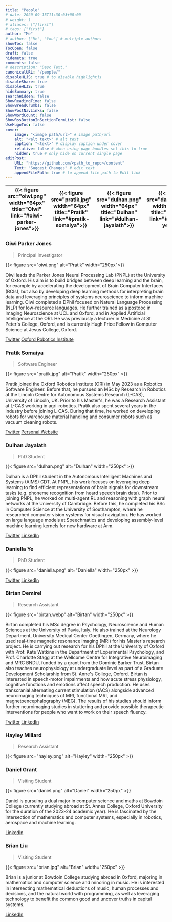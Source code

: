 ```yaml
---
title: "People"
# date: 2020-09-15T11:30:03+00:00
# weight: 1
# aliases: ["/first"]
# tags: ["first"]
author: "Me"
# author: ["Me", "You"] # multiple authors
showToc: false
TocOpen: false
draft: false
hidemeta: true
comments: false
# description: "Desc Text."
canonicalURL: "/people/"
disableHLJS: true # to disable highlightjs
disableShare: true
disableHLJS: true
hideSummary: true
searchHidden: false
ShowReadingTime: false
ShowBreadCrumbs: false
ShowPostNavLinks: false
ShowWordCount: false
ShowRssButtonInSectionTermList: false
UseHugoToc: false
cover:
    image: "<image path/url>" # image path/url
    alt: "<alt text>" # alt text
    caption: "<text>" # display caption under cover
    relative: false # when using page bundles set this to true
    hidden: true # only hide on current single page
editPost:
    URL: "https://github.com/<path_to_repo>/content"
    Text: "Suggest Changes" # edit text
    appendFilePath: true # to append file path to Edit link
---
```


| {{< figure src="oiwi.png" width="64px" title="Oiwi" link="#oiwi-parker-jones">}} | {{< figure src="pratik.jpg" width="64px" title="Pratik" link="#pratik-somaiya">}} | {{< figure src="dulhan.png" width="64px" title="Dulhan" link="#dulhan-jayalath">}} | {{< figure src="daniella.png" width="64px" title="Daniella" link="#daniella-ye">}} | {{< figure src="birtan.webp" width="64px" title="Birtan" link="#birtan-demirel">}} | {{< figure src="hayley.png" width="64px" title="Hayley" link="#hayley-millard">}} | {{< figure src="daniel.png" width="64px" title="Daniel" link="#daniel-grant">}} | {{< figure src="brian.jpg" width="64px" title="Brian" link="#brian-liu" >}} |
| ----------- | ----------- | ----------- | ----------- | ----------- | ----------- | ----------- | ----------- |

### Oiwi Parker Jones
> Principal Investigator

{{< figure src="oiwi.png" alt="Pratik" width="250px">}}

Oiwi leads the Parker Jones Neural Processing Lab (PNPL) at the University of Oxford. His aim is to build bridges between deep learning and the brain, for example by accelerating the development of Brain Computer Interfaces (BCIs), but also by developing deep learning methods for interpreting brain data and leveraging principles of systems neuroscience to inform machine learning. Oiwi completed a DPhil focused on Natural Language Processing (NLP) for low-resource languages. He further trained as a postdoc in Imaging Neuroscience at UCL and Oxford, and in Applied Artificial Intelligence at the ORI. He was previously a lecturer in Medicine at St Peter's College, Oxford, and is currently Hugh Price Fellow in Computer Science at Jesus College, Oxford.

[Twitter](https://twitter.com/oiwi3000) [Oxford Robotics Institute](https://ori.ox.ac.uk/people/oiwi-parker-jones/)

### Pratik Somaiya
> Software Engineer

{{< figure src="pratik.jpg" alt="Pratik" width="250px" >}}

Pratik joined the Oxford Robotics Institute (ORI) in May 2023 as a Robotics Software Engineer. Before that, he pursued an MSc by Research in Robotics at the Lincoln Centre for Autonomous Systems Research (L-CAS), University of Lincoln, UK. Prior to his Master's, he was a Research Assistant at L-CAS working in agri-robotics. Pratik also spent several years in the industry before joining L-CAS. During that time, he worked on developing robots for warehouse material handling and consumer robots such as vacuum cleaning robots.

[Twitter](https://twitter.com/I_m_PRS) [Personal Website](https://pratiksomaiya.in/)

### Dulhan Jayalath
> PhD Student

{{< figure src="dulhan.png" alt="Dulhan" width="250px" >}}

Dulhan is a DPhil student in the Autonomous Intelligent Machines and Systems (AIMS) CDT. At PNPL, his work focuses on leveraging deep learning to find efficient representations of brain signals for downstream tasks (e.g. phoneme recognition from heard speech brain data). Prior to joining PNPL, he worked on multi-agent RL and reasoning with graph neural networks at the University of Cambridge. Before this, he completed his BSc in Computer Science at the University of Southampton, where he researched computer vision systems for visual navigation. He has worked on large language models at Speechmatics and developing assembly-level machine learning kernels for new hardware at Arm.

[Twitter](https://twitter.com/dulhanjay) [LinkedIn](https://www.linkedin.com/in/dulhan/)

### Daniella Ye
> PhD Student

{{< figure src="daniella.png" alt="Daniella" width="250px" >}}

[Twitter](https://twitter.com/DaniellaYezi) [LinkedIn](https://www.linkedin.com/in/daniella-zihuiwen-ye-b7aa46180/)

### Birtan Demirel
> Research Assistant

{{< figure src="birtan.webp" alt="Birtan" width="250px" >}}

Birtan completed his MSc degree in Psychology, Neuroscience and Human Sciences at the University of Pavia, Italy. He also trained at the Neurology Department, University Medical Center Goettingen, Germany, where he used real-time magnetic resonance imaging (MRI) for his Master's research project. He is carrying out research for his DPhil at the University of Oxford with Prof. Kate Watkins in the Department of Experimental Psychology, and Prof. Charlotte Stagg at the Wellcome Centre for Integrative Neuroimaging and MRC BNDU, funded by a grant from the Dominic Barker Trust. Birtan also teaches neurophysiology at undergraduate level as part of a Graduate Development Scholarship from St. Anne's College, Oxford. Birtan is interested in speech-motor impairments and how acute stress physiology, cognitive functions and emotions affect speech production. He uses transcranial alternating current stimulation (tACS) alongside advanced neuroimaging techniques of MRI, functional MRI, and magnetoencephalography (MEG). The results of his studies should inform further neuroimaging studies in stuttering and provide possible therapeutic interventions for people who want to work on their speech fluency.

[Twitter](https://twitter.com/BirtanDemirel) [LinkedIn](https://www.linkedin.com/in/birtan-demirel-98b891a9/)

### Hayley Millard
> Research Assistant

{{< figure src="hayley.png" alt="Hayley" width="250px" >}}

### Daniel Grant
> Visiting Student

{{< figure src="daniel.png" alt="Daniel" width="250px" >}}

Daniel is pursuing a dual major in computer science and maths at Bowdoin College (currently studying abroad at St. Annes College, Oxford University for the duration of the 2023-24 academic year). He is fascinated by the intersection of mathematics and computer systems, especially in robotics, aerospace and machine learning.

[LinkedIn](https://www.linkedin.com/in/daniel-grant-a85683221/)

### Brian Liu
> Visiting Student

{{< figure src="brian.jpg" alt="Brian" width="250px" >}}

Brian is a junior at Bowdoin College studying abroad in Oxford, majoring in mathematics and computer science and minoring in music. He is interested in intersecting mathematical deductions of music, human processes and decisions, and the natural world with programming, as well as leveraging technology to benefit the common good and uncover truths in capital systems.

[LinkedIn](https://www.linkedin.com/in/brianliu03/)